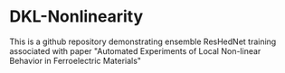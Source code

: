 # DKL-Nonlinearity

This is a github repository demonstrating ensemble ResHedNet training associated with paper "Automated Experiments of Local Non-linear Behavior in Ferroelectric Materials"
